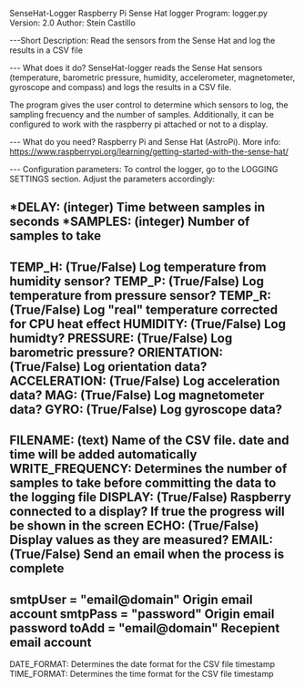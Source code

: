 SenseHat-Logger
Raspberry Pi Sense Hat logger
Program: logger.py
Version: 2.0
Author: Stein Castillo

---Short Description: 
Read the sensors from the Sense Hat and log the results in a CSV file

--- What does it do? 
SenseHat-logger reads the Sense Hat sensors (temperature, barometric pressure, humidity, accelerometer, magnetometer, gyroscope and compass) and logs the results in a CSV file. 

The program gives the user control to determine which sensors to log, the sampling frecuency and the number of samples. Additionally, it can be configured to work with the raspberry pi attached or not to a display.

--- What do you need? 
Raspberry Pi and Sense Hat (AstroPi). 
More info: https://www.raspberrypi.org/learning/getting-started-with-the-sense-hat/

--- Configuration parameters:
To control the logger, go to the LOGGING SETTINGS section. Adjust the parameters accordingly:

*DELAY: (integer) Time between samples in seconds
*SAMPLES: (integer) Number of samples to take
---------
TEMP_H: (True/False) Log temperature from humidity sensor?
TEMP_P: (True/False) Log temperature from pressure sensor?
TEMP_R: (True/False) Log "real" temperature corrected for CPU heat effect
HUMIDITY: (True/False) Log humidty?
PRESSURE: (True/False) Log barometric pressure?
ORIENTATION: (True/False) Log orientation data?
ACCELERATION: (True/False) Log acceleration data?
MAG: (True/False) Log magnetometer data?
GYRO: (True/False) Log gyroscope data?
---------
FILENAME: (text) Name of the CSV file. date and time will be added automatically
WRITE_FREQUENCY: Determines the number of samples to take before committing the data to the logging file
DISPLAY: (True/False) Raspberry connected to a display? If true the progress will be shown in the screen
ECHO: (True/False) Display values as they are measured?
EMAIL: (True/False) Send an email when the process is complete
---------
smtpUser = "email@domain"   Origin email account
smtpPass = "password"       Origin email password
toAdd = "email@domain"      Recepient email account
----------
DATE_FORMAT: Determines the date format for the CSV file timestamp
TIME_FORMAT: Determines the time format for the CSV file timestamp


